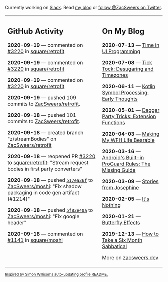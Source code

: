 Currently working on [Slack](https://slack.com/). Read [my blog](https://zacsweers.dev/) or [follow @ZacSweers on Twitter](https://twitter.com/ZacSweers).

<table><tr><td valign="top" width="60%">

## GitHub Activity
<!-- githubActivity starts -->
**2020-09-19** — commented on [#3220](https://github.com/square/retrofit/pull/3220#issuecomment-695162065) in [square/retrofit](https://api.github.com/repos/square/retrofit)

**2020-09-19** — commented on [#3220](https://github.com/square/retrofit/pull/3220#issuecomment-695160988) in [square/retrofit](https://api.github.com/repos/square/retrofit)

**2020-09-19** — commented on [#3220](https://github.com/square/retrofit/pull/3220#issuecomment-695160440) in [square/retrofit](https://api.github.com/repos/square/retrofit)

**2020-09-19** — pushed 109 commits to [ZacSweers/retrofit](https://api.github.com/repos/ZacSweers/retrofit).

**2020-09-18** — pushed 101 commits to [ZacSweers/retrofit](https://api.github.com/repos/ZacSweers/retrofit).

**2020-09-18** — created branch "z/streamBodies" on [ZacSweers/retrofit](https://api.github.com/repos/ZacSweers/retrofit)

**2020-09-18** — reopened PR [#3220](https://api.github.com/repos/square/retrofit/pulls/3220) to [square/retrofit](https://api.github.com/repos/square/retrofit): "Stream request bodies in first party converters"

**2020-09-18** — pushed [`517ea36f`](https://github.com/ZacSweers/moshi/commit/517ea36fe5d99caa1f27777667493f4034865d7c) to [ZacSweers/moshi](https://api.github.com/repos/ZacSweers/moshi): "Fix shadow packaging in code gen artifact (#1214)"

**2020-09-18** — pushed [`5f83e40a`](https://github.com/ZacSweers/moshi/commit/5f83e40aabfb71ca725ad98be89abaad5d5ee9fc) to [ZacSweers/moshi](https://api.github.com/repos/ZacSweers/moshi): "Fix google header"

**2020-09-18** — commented on [#1141](https://github.com/square/moshi/issues/1141#issuecomment-695149277) in [square/moshi](https://api.github.com/repos/square/moshi)
<!-- githubActivity ends -->
</td><td valign="top" width="40%">

## On My Blog
<!-- blog starts -->
**2020-07-13** — [Time in UI Programming](https://www.zacsweers.dev/time-in-ui/)

**2020-07-08** — [Tick Tock: Desugaring and Timezones](https://www.zacsweers.dev/ticktock-desugaring-timezones/)

**2020-06-11** — [Kotlin Symbol Processing: Early Thoughts](https://www.zacsweers.dev/kotlin-symbol-processor-early-thoughts/)

**2020-05-01** — [Dagger Party Tricks: Extension Functions](https://www.zacsweers.dev/dagger-party-tricks-extension-functions/)

**2020-04-03** — [Making My WFH Life Bearable](https://www.zacsweers.dev/making-wfh-life-bearable/)

**2020-03-16** — [Android's Built-in ProGuard Rules: The Missing Guide](https://www.zacsweers.dev/android-proguard-rules/)

**2020-03-09** — [Stories from Josephine](https://www.zacsweers.dev/stories-from-josephine/)

**2020-02-05** — [It's Nothing](https://www.zacsweers.dev/its-nothing/)

**2020-01-21** — [Butterfly Effects](https://www.zacsweers.dev/butterfly-effects/)

**2019-12-13** — [How to Take a Six Month Sabbatical](https://www.zacsweers.dev/how-to-take-a-six-month-sabbatical/)
<!-- blog ends -->
More on [zacsweers.dev](https://zacsweers.dev/)
</td></tr></table>

<sub><a href="https://simonwillison.net/2020/Jul/10/self-updating-profile-readme/">Inspired by Simon Willison's auto-updating profile README.</a></sub>